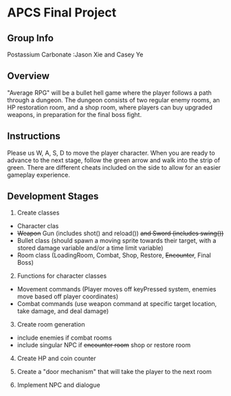 # APCS Final Project

## Group Info
Postassium Carbonate :Jason Xie and Casey Ye

## Overview
"Average RPG" will be a bullet hell game where the player follows a path through a dungeon. The dungeon consists of two regular enemy rooms, an HP restoration room, and a shop room, where players can buy upgraded weapons, in preparation for the final boss fight.

## Instructions
Please us W, A, S, D to move the player character. When you are ready to advance to the next stage, follow the green arrow and walk into the strip of green. There are different cheats included on the side to allow for an easier gameplay experience.

## Development Stages

1. Create classes
* Character clas
* ~~Weapon~~  Gun (includes shot() and reload()) ~~and Sword (includes swing())~~
* Bullet class (should spawn a moving sprite towards their target, with a stored damage variable and/or a time limit variable)
* Room class (LoadingRoom, Combat, Shop, Restore, ~~Encounter~~, Final Boss)

2. Functions for character classes
* Movement commands (Player moves off keyPressed system, enemies move based off player coordinates)
* Combat commands (use weapon command at specific target location, take damage, and deal damage)

3. Create room generation
* include enemies if combat rooms
* include singular NPC if ~~encounter room~~ shop or restore room

4. Create HP and coin counter

5. Create a "door mechanism" that will take the player to the next room

6. Implement NPC and dialogue

